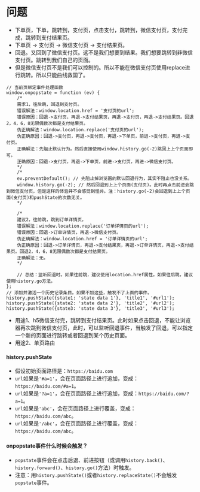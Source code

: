 # 问题
* 下单页，下单，跳转到，支付页，点击支付，跳转到，微信支付页，支付完成，跳转到支付结果页。
* 下单页 -> 支付页 -> 微信支付页 -> 支付结果页。
* 回退。又回到了微信支付页。这不是我们想要到结果。我们想要跳转到非微信支付页。跳转到我们自己的页面。
* 但是微信支付页不是我们可以控制的。所以不能在微信支付页使用replace进行跳转。所以只能曲线救国了。
```
// 当前页绑定事件处理函数
window.onpopstate = function (ev) {
    /*
    需求1，往后跳，回退到支付页。
    错误解法：window.location.href = '支付页的url';
    错误原因：回退->支付页，再退->支付结果页，再退->支付页，再退->支付结果页。回退2，4，6，8无限偶数次都是支付结果页。
    伪正确解法：window.location.replace('支付页的url');
    伪正确原因：回退->支付页，再退->支付页，再退->下单页，前进->支付页，再进->支付页。
    正确解法：先阻止默认行为。然后直接使用window.history.go(-2)跳回上上个页面即可。
    正确原因：回退->支付页，再退->下单页，前进->支付页，再进->微信支付页。
    */
    /*
    ev.preventDefault(); // 先阻止掉浏览器的默认回退行为，其实不阻止也没关系。
    window.history.go(-2); // 然后回退到上上个页面(支付页)。此时再点击前进会跳到微信支付页，但是这样的体验并不会感觉到怪异。注：history.go(-2)会回退到上上个页面(支付页)和pushState的次数无关。
    */

    /*
    建议2，往前跳，跳到订单详情页。
    错误解法：window.location.replace('订单详情页的url');
    错误原因：回退->订单详情页，再退->微信支付页。
    伪正确解法：window.location.href = '订单详情页的url';
    伪正确原因：回退->订单详情页，再退->支付结果页，再退->订单详情页，再退->支付结果页。回退2，4，6，8无限偶数次都是支付结果页。
    正确解法：无。
    */

    // 总结：监听回退时。如果往前跳，建议使用location.href属性。如果往后跳，建议使用history.go方法。
};
// 添加并激活一个历史记录条目。如果不加这些，触发不了上面的事件。
history.pushState({state1: 'state data 1'}, 'title1', '#url1');
history.pushState({state2: 'state data 2'}, 'title2', '#url2');
history.pushState({state3: 'state data 3'}, 'title3', '#url3');
```
* 用途1、h5微信支付完，跳转到支付结果页。此时如果点击回退，不能让浏览器再次跳到微信支付页，此时，可以监听回退事件，当触发了回退，可以指定一个新的页面进行跳转或者回退到某个历史页面。
* 用途2、单页路由

#### history.pushState
* 假设初始页面路径是：`https://baidu.com`
* `url`如果是`'#a=1'`，会在页面路径上进行追加，变成：`https://baidu.com/#a=1`。
* `url`如果是`'?a=1'`，会在页面路径上进行追加，变成：`https://baidu.com/?a=1`。
* `url`如果是`'abc'`，会在页面路径上进行覆盖，变成：`https://baidu.com/abc`。
* `url`如果是`'/abc'`，会在页面路径上进行覆盖，变成：`https://baidu.com/abc`。

#### onpopstate事件什么时候会触发？
* `popstate`事件会在点击后退、前进按钮（或调用`history.back()`、`history.forward()`、`history.go()`方法）时触发。
* 注意：用`history.pushState()`或者`history.replaceState()`不会触发`popstate`事件。
